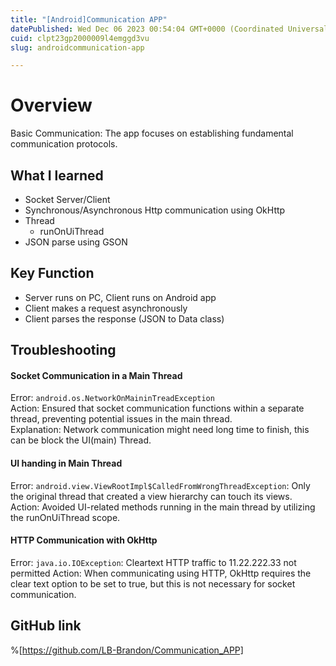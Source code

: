 ```yaml
---
title: "[Android]Communication APP"
datePublished: Wed Dec 06 2023 00:54:04 GMT+0000 (Coordinated Universal Time)
cuid: clpt23gp2000009l4emggd3vu
slug: androidcommunication-app

---
```


# Overview
Basic Communication: The app focuses on establishing fundamental communication protocols.

## What I learned
- Socket Server/Client
- Synchronous/Asynchronous Http communication using OkHttp
- Thread
    - runOnUiThread
- JSON parse using GSON

## Key Function
- Server runs on PC, Client runs on Android app
- Client makes a request asynchronously
- Client parses the response (JSON to Data class)

## Troubleshooting

#### Socket Communication in a Main Thread
Error: `android.os.NetworkOnMaininTreadException`  
Action: Ensured that socket communication functions within a separate thread, preventing potential issues in the main thread.  
Explanation: Network communication might need long time to finish, this can be block the UI(main) Thread.  

#### UI handing in Main Thread
Error: `android.view.ViewRootImpl$CalledFromWrongThreadException`: Only the original thread that created a view hierarchy can touch its views.  
Action: Avoided UI-related methods running in the main thread by utilizing the runOnUiThread scope.  

#### HTTP Communication with OkHttp
Error: `java.io.IOException`: Cleartext HTTP traffic to 11.22.222.33 not permitted
Action: When communicating using HTTP, OkHttp requires the clear text option to be set to true, but this is not necessary for socket communication.

##  GitHub link
%[https://github.com/LB-Brandon/Communication_APP]
